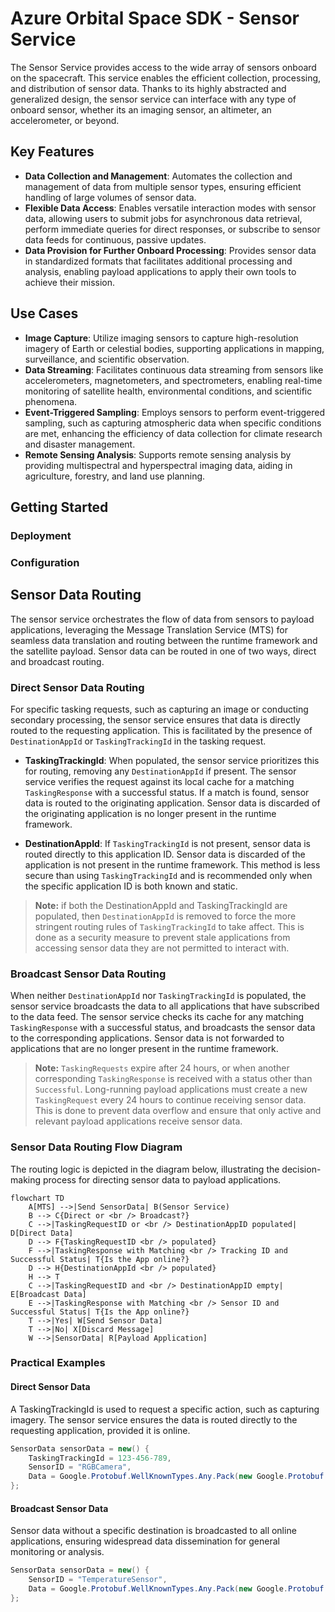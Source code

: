 # Azure Orbital Space SDK - Sensor Service

The Sensor Service provides access to the wide array of sensors onboard on the spacecraft. This service enables the efficient collection, processing, and distribution of sensor data. Thanks to its highly abstracted and generalized design, the sensor service can interface with any type of onboard sensor, whether its an imaging sensor, an altimeter, an accelerometer, or beyond.

## Key Features

- **Data Collection and Management**: Automates the collection and management of data from multiple sensor types, ensuring efficient handling of large volumes of sensor data.
- **Flexible Data Access**: Enables versatile interaction modes with sensor data, allowing users to submit jobs for asynchronous data retrieval, perform immediate queries for direct responses, or subscribe to sensor data feeds for continuous, passive updates.
- **Data Provision for Further Onboard Processing**: Provides sensor data in standardized formats that facilitates additional processing and analysis, enabling payload applications to apply their own tools to achieve their mission.

## Use Cases

- **Image Capture**: Utilize imaging sensors to capture high-resolution imagery of Earth or celestial bodies, supporting applications in mapping, surveillance, and scientific observation.
- **Data Streaming**: Facilitates continuous data streaming from sensors like accelerometers, magnetometers, and spectrometers, enabling real-time monitoring of satellite health, environmental conditions, and scientific phenomena.
- **Event-Triggered Sampling**: Employs sensors to perform event-triggered sampling, such as capturing atmospheric data when specific conditions are met, enhancing the efficiency of data collection for climate research and disaster management.
- **Remote Sensing Analysis**: Supports remote sensing analysis by providing multispectral and hyperspectral imaging data, aiding in agriculture, forestry, and land use planning.

## Getting Started

### Deployment

### Configuration

## Sensor Data Routing

The sensor service orchestrates the flow of data from sensors to payload applications, leveraging the Message Translation Service (MTS) for seamless data translation and routing between the runtime framework and the satellite payload. Sensor data can be routed in one of two ways, direct and broadcast routing.

### Direct Sensor Data Routing

For specific tasking requests, such as capturing an image or conducting secondary processing, the sensor service ensures that data is directly routed to the requesting application. This is facilitated by the presence of `DestinationAppId` or `TaskingTrackingId` in the tasking request.

- **TaskingTrackingId**: When populated, the sensor service prioritizes this for routing, removing any `DestinationAppId` if present. The sensor service verifies the request against its local cache for a matching `TaskingResponse` with a successful status. If a match is found, sensor data is routed to the originating application. Sensor data is discarded of the originating application is no longer present in the runtime framework.

- **DestinationAppId**: If `TaskingTrackingId` is not present, sensor data is routed directly to this application ID. Sensor data is discarded of the application is not present in the runtime framework. This method is less secure than using `TaskingTrackingId` and is recommended only when the specific application ID is both known and static.

> **Note:** if both the DestinationAppId and TaskingTrackingId are populated, then `DestinationAppId` is removed to force the more stringent routing rules of `TaskingTrackingId` to take affect.  This is done as a security measure to prevent stale applications from accessing sensor data they are not permitted to interact with.

### Broadcast Sensor Data Routing

When neither `DestinationAppId` nor `TaskingTrackingId` is populated, the sensor service broadcasts the data to all applications that have subscribed to the data feed. The sensor service checks its cache for any matching `TaskingResponse` with a successful status, and broadcasts the sensor data to the corresponding applications. Sensor data is not forwarded to applications that are no longer present in the runtime framework.

> **Note:** `TaskingRequests` expire after 24 hours, or when another corresponding `TaskingResponse` is received with a status other than `Successful`. Long-running payload applications must create a new `TaskingRequest` every 24 hours to continue receiving sensor data. This is done to prevent data overflow and ensure that only active and relevant payload applications receive sensor data.

### Sensor Data Routing Flow Diagram

The routing logic is depicted in the diagram below, illustrating the decision-making process for directing sensor data to payload applications.

```mermaid
flowchart TD
    A[MTS] -->|Send SensorData| B(Sensor Service)
    B --> C{Direct or <br /> Broadcast?}
    C -->|TaskingRequestID or <br /> DestinationAppID populated| D[Direct Data]
    D --> F{TaskingRequestID <br /> populated}
    F -->|TaskingResponse with Matching <br /> Tracking ID and Successful Status| T{Is the App online?}
    D --> H{DestinationAppId <br /> populated}
    H --> T
    C -->|TaskingRequestID and <br /> DestinationAppID empty| E[Broadcast Data]
    E -->|TaskingResponse with Matching <br /> Sensor ID and Successful Status| T{Is the App online?}
    T -->|Yes| W[Send Sensor Data]
    T -->|No| X[Discard Message]
    W -->|SensorData| R[Payload Application]
```

### Practical Examples

#### Direct Sensor Data

A TaskingTrackingId is used to request a specific action, such as capturing imagery. The sensor service ensures the data is routed directly to the requesting application, provided it is online.

```csharp
SensorData sensorData = new() {
    TaskingTrackingId = 123-456-789,
    SensorID = "RGBCamera",
    Data = Google.Protobuf.WellKnownTypes.Any.Pack(new Google.Protobuf.WellKnownTypes.StringValue() { Value = "PictureMetaData" })
};
```

#### Broadcast Sensor Data

Sensor data without a specific destination is broadcasted to all online applications, ensuring widespread data dissemination for general monitoring or analysis.

```csharp
SensorData sensorData = new() {
    SensorID = "TemperatureSensor",
    Data = Google.Protobuf.WellKnownTypes.Any.Pack(new Google.Protobuf.WellKnownTypes.StringValue() { Value = "14" })
};
```

<!-- TODO: Finish this documentation -->
